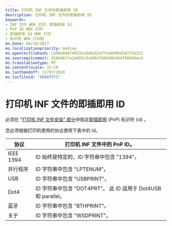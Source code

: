 ```yaml
---
title: 打印机 INF 文件的即插即用 ID
description: 打印机 INF 文件的即插即用 ID
keywords:
- INF 文件 WDK 打印，即插即用 Id
- PnP ID WDK 打印
- 即插即用 Id WDK 打印
- 标识符 WDK 打印机
ms.date: 04/20/2017
ms.localizationpriority: medium
ms.openlocfilehash: cb96d84df49532c840162effe4499bd583756323
ms.sourcegitcommit: 418e6617e2a695c9cb4b37b5b60e264760858acd
ms.translationtype: MT
ms.contentlocale: zh-CN
ms.lasthandoff: 12/07/2020
ms.locfileid: "96807573"
---
```

# <a name="plug-and-play-ids-for-printer-inf-files"></a>打印机 INF 文件的即插即用 ID

必须在 "[打印机 INF 文件安装" 部分](printer-inf-file-install-sections.md)中指定[即插即用](plug-and-play-for-printers.md) (PnP) 标识符 (id) 。

您必须根据打印机使用的协议使用下表中的 Id。

|协议|打印机 INF 文件中的 PnP ID。|
|----|----|
|IEEE 1394|ID 始终是特定的，ID 字符串中包含 "1394"。|
|并行程序|ID 字符串中包含 "LPTENUM"。|
|USB|ID 字符串中包含 "USBPRINT"。|
|Dot4|ID 字符串中包含 "DOT4PRT"。 此 ID 适用于 Dot4USB 和 parallel。|
|蓝牙|ID 字符串中包含 "BTHPRINT"。|
|关于|ID 字符串中包含 "WSDPRINT"。|

